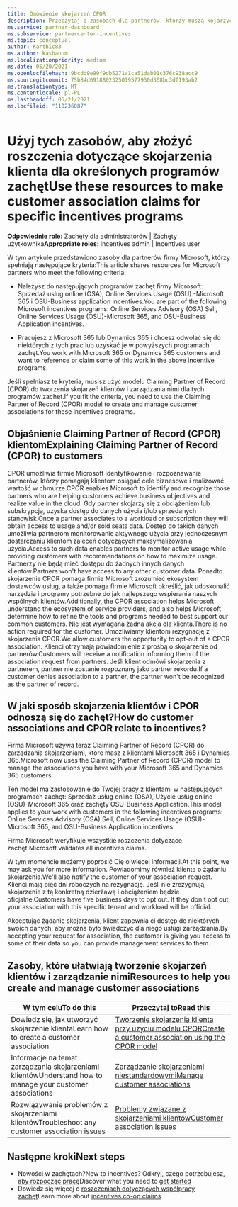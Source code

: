 ```yaml
---
title: Omówienie skojarzeń CPOR
description: Przeczytaj o zasobach dla partnerów, którzy muszą kojarzyć klientów z konkretnymi programami zachęt za pośrednictwem Claiming Partner of Record (CPOR).
ms.service: partner-dashboard
ms.subservice: partnercenter-incentives
ms.topic: conceptual
author: Karthic83
ms.author: kashanum
ms.localizationpriority: medium
ms.date: 05/20/2021
ms.openlocfilehash: 9bcdd9e99f9db5271a1ca51dab01c376c938acc9
ms.sourcegitcommit: 75b84d0918802325019577930d368bc3df193ab2
ms.translationtype: MT
ms.contentlocale: pl-PL
ms.lasthandoff: 05/21/2021
ms.locfileid: "110236087"
---
```

# <a name="use-these-resources-to-make-customer-association-claims-for-specific-incentives-programs"></a><span data-ttu-id="a6f35-103">Użyj tych zasobów, aby złożyć roszczenia dotyczące skojarzenia klienta dla określonych programów zachęt</span><span class="sxs-lookup"><span data-stu-id="a6f35-103">Use these resources to make customer association claims for specific incentives programs</span></span>

<span data-ttu-id="a6f35-104">**Odpowiednie role:** Zachęty dla administratorów | Zachęty użytkownika</span><span class="sxs-lookup"><span data-stu-id="a6f35-104">**Appropriate roles**: Incentives admin | Incentives user</span></span>

<span data-ttu-id="a6f35-105">W tym artykule przedstawiono zasoby dla partnerów firmy Microsoft, którzy spełniają następujące kryteria:</span><span class="sxs-lookup"><span data-stu-id="a6f35-105">This article shares resources for Microsoft partners who meet the following criteria:</span></span>

- <span data-ttu-id="a6f35-106">Należysz do następujących programów zachęt firmy Microsoft: Sprzedaż usług online (OSA), Online Services Usage (OSU) -Microsoft 365 i OSU-Business application incentives.</span><span class="sxs-lookup"><span data-stu-id="a6f35-106">You are part of the following Microsoft incentives programs: Online Services Advisory (OSA) Sell, Online Services Usage (OSU)-Microsoft 365, and OSU-Business Application incentives.</span></span>

- <span data-ttu-id="a6f35-107">Pracujesz z Microsoft 365 lub Dynamics 365 i chcesz odwołać się do niektórych z tych prac lub uzyskać je w powyższych programach zachęt.</span><span class="sxs-lookup"><span data-stu-id="a6f35-107">You work with Microsoft 365 or Dynamics 365 customers and want to reference or claim some of this work in the above incentive programs.</span></span>

<span data-ttu-id="a6f35-108">Jeśli spełniasz te kryteria, musisz użyć modelu Claiming Partner of Record (CPOR) do tworzenia skojarzeń klientów i zarządzania nimi dla tych programów zachęt.</span><span class="sxs-lookup"><span data-stu-id="a6f35-108">If you fit the criteria, you need to use the Claiming Partner of Record (CPOR) model to create and manage customer associations for these incentives programs.</span></span>

## <a name="explaining-claiming-partner-of-record-cpor-to-customers"></a><span data-ttu-id="a6f35-109">Objaśnienie Claiming Partner of Record (CPOR) klientom</span><span class="sxs-lookup"><span data-stu-id="a6f35-109">Explaining Claiming Partner of Record (CPOR) to customers</span></span>

<span data-ttu-id="a6f35-110">CPOR umożliwia firmie Microsoft identyfikowanie i rozpoznawanie partnerów, którzy pomagają klientom osiągać cele biznesowe i realizować wartość w chmurze.</span><span class="sxs-lookup"><span data-stu-id="a6f35-110">CPOR enables Microsoft to identify and recognize those partners who are helping customers achieve business objectives and realize value in the cloud.</span></span> <span data-ttu-id="a6f35-111">Gdy partner skojarzy się z obciążeniem lub subskrypcją, uzyska dostęp do danych użycia i/lub sprzedanych stanowisk.</span><span class="sxs-lookup"><span data-stu-id="a6f35-111">Once a partner associates to a workload or subscription they will obtain access to usage and/or sold seats data.</span></span> <span data-ttu-id="a6f35-112">Dostęp do takich danych umożliwia partnerom monitorowanie aktywnego użycia przy jednoczesnym dostarczaniu klientom zaleceń dotyczących maksymalizowania użycia.</span><span class="sxs-lookup"><span data-stu-id="a6f35-112">Access to such data enables partners to monitor active usage while providing customers with recommendations on how to maximize usage.</span></span> <span data-ttu-id="a6f35-113">Partnerzy nie będą mieć dostępu do żadnych innych danych klientów.</span><span class="sxs-lookup"><span data-stu-id="a6f35-113">Partners won't have access to any other customer data.</span></span> <span data-ttu-id="a6f35-114">Ponadto skojarzenie CPOR pomaga firmie Microsoft zrozumieć ekosystem dostawców usług, a także pomaga firmie Microsoft określić, jak udoskonalić narzędzia i programy potrzebne do jak najlepszego wspierania naszych wspólnych klientów.</span><span class="sxs-lookup"><span data-stu-id="a6f35-114">Additionally, the CPOR association helps Microsoft understand the ecosystem of service providers, and also helps Microsoft determine how to refine the tools and programs needed to best support our common customers.</span></span> <span data-ttu-id="a6f35-115">Nie jest wymagana żadna akcja dla klienta.</span><span class="sxs-lookup"><span data-stu-id="a6f35-115">There is no action required for the customer.</span></span> <span data-ttu-id="a6f35-116">Umożliwiamy klientom rezygnację z skojarzenia CPOR.</span><span class="sxs-lookup"><span data-stu-id="a6f35-116">We allow customers the opportunity to opt-out of a CPOR association.</span></span> <span data-ttu-id="a6f35-117">Klienci otrzymają powiadomienie z prośbą o skojarzenie od partnerów.</span><span class="sxs-lookup"><span data-stu-id="a6f35-117">Customers will receive a notification informing them of the association request from partners.</span></span> <span data-ttu-id="a6f35-118">Jeśli klient odmówi skojarzenia z partnerem, partner nie zostanie rozpoznany jako partner rekordu.</span><span class="sxs-lookup"><span data-stu-id="a6f35-118">If a customer denies association to a partner, the partner won't be recognized as the partner of record.</span></span>

## <a name="how-do-customer-associations-and-cpor-relate-to-incentives"></a><span data-ttu-id="a6f35-119">W jaki sposób skojarzenia klientów i CPOR odnoszą się do zachęt?</span><span class="sxs-lookup"><span data-stu-id="a6f35-119">How do customer associations and CPOR relate to incentives?</span></span>

<span data-ttu-id="a6f35-120">Firma Microsoft używa teraz Claiming Partner of Record (CPOR) do zarządzania skojarzeniami, które masz z klientami Microsoft 365 i Dynamics 365.</span><span class="sxs-lookup"><span data-stu-id="a6f35-120">Microsoft now uses the Claiming Partner of Record (CPOR) model to manage the associations you have with your Microsoft 365 and Dynamics 365 customers.</span></span>

<span data-ttu-id="a6f35-121">Ten model ma zastosowanie do Twojej pracy z klientami w następujących programach zachęt: Sprzedaż usług online (OSA), Użycie usług online (OSU)-Microsoft 365 oraz zachęty OSU-Business Application.</span><span class="sxs-lookup"><span data-stu-id="a6f35-121">This model applies to your work with customers in the following incentives programs: Online Services Advisory (OSA) Sell, Online Services Usage (OSU)-Microsoft 365, and OSU-Business Application incentives.</span></span>

<span data-ttu-id="a6f35-122">Firma Microsoft weryfikuje wszystkie roszczenia dotyczące zachęt.</span><span class="sxs-lookup"><span data-stu-id="a6f35-122">Microsoft validates all incentives claims.</span></span>

<span data-ttu-id="a6f35-123">W tym momencie możemy poprosić Cię o więcej informacji.</span><span class="sxs-lookup"><span data-stu-id="a6f35-123">At this point, we may ask you for more information.</span></span> <span data-ttu-id="a6f35-124">Powiadomimy również klienta o żądaniu skojarzenia.</span><span class="sxs-lookup"><span data-stu-id="a6f35-124">We'll also notify the customer of your association request.</span></span> <span data-ttu-id="a6f35-125">Klienci mają pięć dni roboczych na rezygnację. Jeśli nie zrezygnują, skojarzenie z tą konkretną dzierżawą i obciążeniem będzie oficjalne.</span><span class="sxs-lookup"><span data-stu-id="a6f35-125">Customers have five business days to opt out. If they don't opt out, your association with this specific tenant and workload will be official.</span></span>

<span data-ttu-id="a6f35-126">Akceptując żądanie skojarzenia, klient zapewnia ci dostęp do niektórych swoich danych, aby można było świadczyć dla niego usługi zarządzania.</span><span class="sxs-lookup"><span data-stu-id="a6f35-126">By accepting your request for association, the customer is giving you access to some of their data so you can provide management services to them.</span></span> 

## <a name="resources-to-help-you-create-and-manage-customer-associations"></a><span data-ttu-id="a6f35-127">Zasoby, które ułatwiają tworzenie skojarzeń klientów i zarządzanie nimi</span><span class="sxs-lookup"><span data-stu-id="a6f35-127">Resources to help you create and manage customer associations</span></span>


|  <span data-ttu-id="a6f35-128">**W tym celu**</span><span class="sxs-lookup"><span data-stu-id="a6f35-128">**To do this**</span></span>  |  <span data-ttu-id="a6f35-129">**Przeczytaj to**</span><span class="sxs-lookup"><span data-stu-id="a6f35-129">**Read this**</span></span>  |
|--------------|-----------|
| <span data-ttu-id="a6f35-130">Dowiedz się, jak utworzyć skojarzenie klienta</span><span class="sxs-lookup"><span data-stu-id="a6f35-130">Learn how to create a customer association</span></span>  | [<span data-ttu-id="a6f35-131">Tworzenie skojarzenia klienta przy użyciu modelu CPOR</span><span class="sxs-lookup"><span data-stu-id="a6f35-131">Create a customer association using the CPOR model</span></span>](submit-osa-claim.md)  |
|<span data-ttu-id="a6f35-132">Informacje na temat zarządzania skojarzeniami klientów</span><span class="sxs-lookup"><span data-stu-id="a6f35-132">Understand how to manage your customer associations</span></span>  | [<span data-ttu-id="a6f35-133">Zarządzanie skojarzeniami niestandardowymi</span><span class="sxs-lookup"><span data-stu-id="a6f35-133">Manage customer associations</span></span>](incentives-manage-customer-associations.md)  |
|<span data-ttu-id="a6f35-134">Rozwiązywanie problemów z skojarzeniami klientów</span><span class="sxs-lookup"><span data-stu-id="a6f35-134">Troubleshoot any customer association issues</span></span>  | [<span data-ttu-id="a6f35-135">Problemy związane z skojarzeniami klientów</span><span class="sxs-lookup"><span data-stu-id="a6f35-135">Customer association issues</span></span>](incentives-customer-association-issues.md)  |

## <a name="next-steps"></a><span data-ttu-id="a6f35-136">Następne kroki</span><span class="sxs-lookup"><span data-stu-id="a6f35-136">Next steps</span></span>

- <span data-ttu-id="a6f35-137">Nowości w zachętach?</span><span class="sxs-lookup"><span data-stu-id="a6f35-137">New to incentives?</span></span> <span data-ttu-id="a6f35-138">Odkryj, czego potrzebujesz, [aby rozpocząć pracę](incentives-get-started-intro.md)</span><span class="sxs-lookup"><span data-stu-id="a6f35-138">Discover what you need to [get started](incentives-get-started-intro.md)</span></span>
- <span data-ttu-id="a6f35-139">Dowiedz się więcej o [roszczeniach dotyczących współpracy zachęt](claims-overview.md)</span><span class="sxs-lookup"><span data-stu-id="a6f35-139">Learn more about [incentives co-op claims](claims-overview.md)</span></span>

